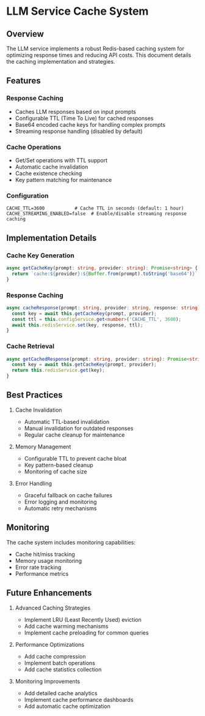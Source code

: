 # LLM Service Cache System

## Overview

The LLM service implements a robust Redis-based caching system for optimizing response times and reducing API costs. This document details the caching implementation and strategies.

## Features

### Response Caching
- Caches LLM responses based on input prompts
- Configurable TTL (Time To Live) for cached responses
- Base64 encoded cache keys for handling complex prompts
- Streaming response handling (disabled by default)

### Cache Operations
- Get/Set operations with TTL support
- Automatic cache invalidation
- Cache existence checking
- Key pattern matching for maintenance

### Configuration
```env
CACHE_TTL=3600           # Cache TTL in seconds (default: 1 hour)
CACHE_STREAMING_ENABLED=false  # Enable/disable streaming response caching
```

## Implementation Details

### Cache Key Generation
```typescript
async getCacheKey(prompt: string, provider: string): Promise<string> {
  return `cache:${provider}:${Buffer.from(prompt).toString('base64')}`;
}
```

### Response Caching
```typescript
async cacheResponse(prompt: string, provider: string, response: string): Promise<void> {
  const key = await this.getCacheKey(prompt, provider);
  const ttl = this.configService.get<number>('CACHE_TTL', 3600);
  await this.redisService.set(key, response, ttl);
}
```

### Cache Retrieval
```typescript
async getCachedResponse(prompt: string, provider: string): Promise<string | null> {
  const key = await this.getCacheKey(prompt, provider);
  return this.redisService.get(key);
}
```

## Best Practices

1. Cache Invalidation
   - Automatic TTL-based invalidation
   - Manual invalidation for outdated responses
   - Regular cache cleanup for maintenance

2. Memory Management
   - Configurable TTL to prevent cache bloat
   - Key pattern-based cleanup
   - Monitoring of cache size

3. Error Handling
   - Graceful fallback on cache failures
   - Error logging and monitoring
   - Automatic retry mechanisms

## Monitoring

The cache system includes monitoring capabilities:
- Cache hit/miss tracking
- Memory usage monitoring
- Error rate tracking
- Performance metrics

## Future Enhancements

1. Advanced Caching Strategies
   - Implement LRU (Least Recently Used) eviction
   - Add cache warming mechanisms
   - Implement cache preloading for common queries

2. Performance Optimizations
   - Add cache compression
   - Implement batch operations
   - Add cache statistics collection

3. Monitoring Improvements
   - Add detailed cache analytics
   - Implement cache performance dashboards
   - Add automatic cache optimization